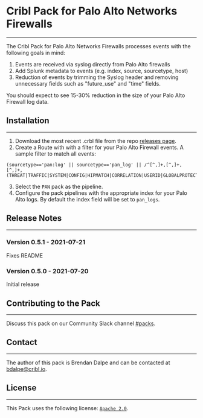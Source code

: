 # Cribl Pack for Palo Alto Networks Firewalls
----

The Cribl Pack for Palo Alto Networks Firewalls processes events with the following goals in mind:
1. Events are received via syslog directly from Palo Alto firewalls
1. Add Splunk metadata to events (e.g. index, source, sourcetype, host)
2. Reduction of events by trimming the Syslog header and removing unnecessary fields such as "future_use" and "time" fields.

You should expect to see 15-30% reduction in the size of your Palo Alto Firewall log data.

## Installation
---
1. Download the most recent .crbl file from the repo [releases page](https://github.com/criblpacks/cribl-palo-alto-networks/releases).
2. Create a Route with with a filter for your Palo Alto Firewall events. A sample filter to match all events:
```
(sourcetype=='pan:log' || sourcetype=='pan_log' || /^[^,]+,[^,]+,[^,]+,(THREAT|TRAFFIC|SYSTEM|CONFIG|HIPMATCH|CORRELATION|USERID|GLOBALPROTECT),/.test(_raw))
```
3. Select the `PAN` pack as the pipeline.
4. Configure the pack pipelines with the appropriate index for your Palo Alto logs. By default the index field will be set to `pan_logs`.

## Release Notes
---
### Version 0.5.1 - 2021-07-21
Fixes README

### Version 0.5.0 - 2021-07-20
Initial release


## Contributing to the Pack
---
Discuss this pack on our Community Slack channel [#packs](https://cribl-community.slack.com/archives/C021UP7ETM3).

## Contact
---
The author of this pack is Brendan Dalpe and can be contacted at <bdalpe@cribl.io>.

## License
---
This Pack uses the following license: [`Apache 2.0`](https://github.com/criblio/appscope/blob/master/LICENSE).